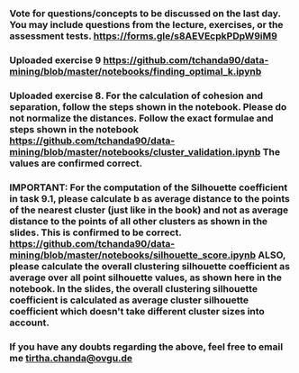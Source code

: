 
### Vote for questions/concepts to be discussed on the last day. You may include questions from the lecture, exercises, or the assessment tests. https://forms.gle/s8AEVEcpkPDpW9iM9

### Uploaded exercise 9 https://github.com/tchanda90/data-mining/blob/master/notebooks/finding_optimal_k.ipynb

### Uploaded exercise 8. For the calculation of cohesion and separation, follow the steps shown in the notebook. Please do not normalize the distances. Follow the exact formulae and steps shown in the notebook https://github.com/tchanda90/data-mining/blob/master/notebooks/cluster_validation.ipynb The values are confirmed correct.

### IMPORTANT: For the computation of the Silhouette coefficient in task 9.1, please calculate b as average distance to the points of the nearest cluster (just like in the book) and not as average distance to the points of all other clusters as shown in the slides. This is confirmed to be correct. https://github.com/tchanda90/data-mining/blob/master/notebooks/silhouette_score.ipynb ALSO, please calculate the overall clustering silhouette coefficient as average over all point silhouette values, as shown here in the notebook. In the slides, the overall clustering silhouette coefficient is calculated as average cluster silhouette coefficient which doesn't take different cluster sizes into account.

### If you have any doubts regarding the above, feel free to email me tirtha.chanda@ovgu.de



